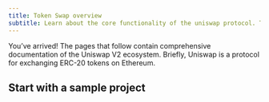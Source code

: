```yaml
---
title: Token Swap overview
subtitle: Learn about the core functionality of the uniswap protocol. Token Swaps.
---
```


You’ve arrived! The pages that follow contain comprehensive documentation of the Uniswap V2 ecosystem. Briefly, Uniswap is a protocol for exchanging ERC-20 tokens on Ethereum.

## Start with a sample project

<div style={{display: 'flex', flexDirection: 'row', justifyContent:'flex-start'}}>
<InlineCard title="Trading from an interface" description="Trade tokens, add liquidity and create pools." to="docs/v2/token-swaps/guides/trading-from-an-interface/" />
<InlineCard title="Trading from an interface" description="Trade tokens, add liquidity and create pools." to="docs/v2/token-swaps/guides/trading-from-an-interface/" />
<InlineCard title="Trading from an interface" description="Trade tokens, add liquidity and create pools." to="docs/v2/token-swaps/guides/trading-from-an-interface/" />
</div>
